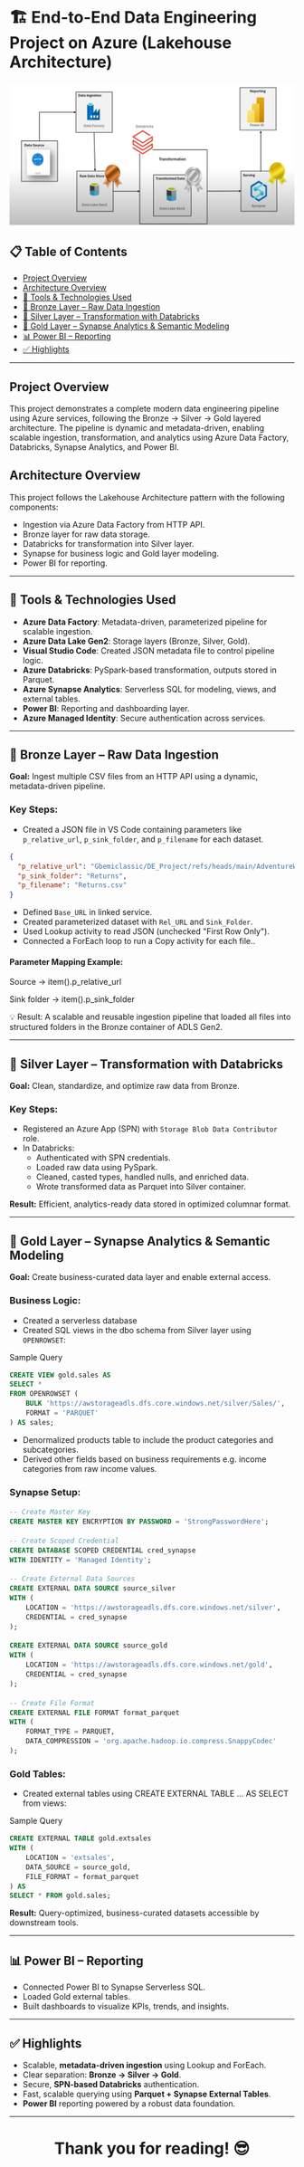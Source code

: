 # 🏗️ End-to-End Data Engineering Project on Azure (Lakehouse Architecture)
<p align="center" style="margin-bottom: 0px !important;">
<img src="https://github.com/Gbemiclassic/End-to-End-Data-Engineering-Project-on-Azure-Medallion-Architecture-/blob/main/Architecture.jpg" alt="Image">

## 📋 Table of Contents
- [Project Overview](#project-overview)
- [Architecture Overview](#architecture-overview)
- [🔧 Tools & Technologies Used](#-tools--technologies-used)
- [🔹 Bronze Layer – Raw Data Ingestion](#-bronze-layer--raw-data-ingestion)
- [🥂 Silver Layer – Transformation with Databricks](#-silver-layer--transformation-with-databricks)
- [🥇 Gold Layer – Synapse Analytics & Semantic Modeling](#-gold-layer--synapse-analytics--semantic-modeling)
- [📊 Power BI – Reporting](#-power-bi--reporting)
- [✅ Highlights](#-highlights)

***

## Project Overview
This project demonstrates a complete modern data engineering pipeline using Azure services, following the Bronze → Silver → Gold layered architecture. The pipeline is dynamic and metadata-driven, enabling scalable ingestion, transformation, and analytics using Azure Data Factory, Databricks, Synapse Analytics, and Power BI.

## Architecture Overview
This project follows the Lakehouse Architecture pattern with the following components:
- Ingestion via Azure Data Factory from HTTP API.
- Bronze layer for raw data storage.
- Databricks for transformation into Silver layer.
- Synapse for business logic and Gold layer modeling.
- Power BI for reporting.

***

## 🔧 Tools & Technologies Used
- **Azure Data Factory**: Metadata-driven, parameterized pipeline for scalable ingestion.
- **Azure Data Lake Gen2**: Storage layers (Bronze, Silver, Gold).
- **Visual Studio Code**: Created JSON metadata file to control pipeline logic.
- **Azure Databricks**: PySpark-based transformation, outputs stored in Parquet.
- **Azure Synapse Analytics**: Serverless SQL for modeling, views, and external tables.
- **Power BI**: Reporting and dashboarding layer.
- **Azure Managed Identity**: Secure authentication across services.

***

## 🥉 Bronze Layer – Raw Data Ingestion
**Goal:** Ingest multiple CSV files from an HTTP API using a dynamic, metadata-driven pipeline.

### Key Steps:
- Created a JSON file in VS Code containing parameters like `p_relative_url`, `p_sink_folder`, and `p_filename` for each dataset.
```json
{
  "p_relative_url": "Gbemiclassic/DE_Project/refs/heads/main/AdventureWorks_Returns.csv",
  "p_sink_folder": "Returns",
  "p_filename": "Returns.csv"
}
```
- Defined `Base_URL` in linked service.
- Created parameterized dataset with `Rel_URL` and `Sink_Folder`.
- Used Lookup activity to read JSON (unchecked "First Row Only").
- Connected a ForEach loop to run a Copy activity for each file..

#### Parameter Mapping Example:

Source → item().p_relative_url

Sink folder → item().p_sink_folder

💡 Result: A scalable and reusable ingestion pipeline that loaded all files into structured folders in the Bronze container of ADLS Gen2.

***

## 🥈 Silver Layer – Transformation with Databricks
**Goal:** Clean, standardize, and optimize raw data from Bronze.

### Key Steps:
- Registered an Azure App (SPN) with `Storage Blob Data Contributor` role.
- In Databricks:
  - Authenticated with SPN credentials.
  - Loaded raw data using PySpark.
  - Cleaned, casted types, handled nulls, and enriched data.
  - Wrote transformed data as Parquet into Silver container.

**Result:** Efficient, analytics-ready data stored in optimized columnar format.

***

## 🥇 Gold Layer – Synapse Analytics & Semantic Modeling
**Goal:** Create business-curated data layer and enable external access.

### Business Logic:
- Created a serverless database
- Created SQL views in the dbo schema from Silver layer using `OPENROWSET`:

Sample Query
```sql
CREATE VIEW gold.sales AS
SELECT *
FROM OPENROWSET (
    BULK 'https://awstorageadls.dfs.core.windows.net/silver/Sales/',
    FORMAT = 'PARQUET'
) AS sales;
```
- Denormalized products table to include the product categories and subcategories.
- Derived other fields based on business requirements e.g. income categories from raw income values.

### Synapse Setup:
```sql
-- Create Master Key
CREATE MASTER KEY ENCRYPTION BY PASSWORD = 'StrongPasswordHere';

-- Create Scoped Credential
CREATE DATABASE SCOPED CREDENTIAL cred_synapse
WITH IDENTITY = 'Managed Identity';

-- Create External Data Sources
CREATE EXTERNAL DATA SOURCE source_silver
WITH (
    LOCATION = 'https://awstorageadls.dfs.core.windows.net/silver',
    CREDENTIAL = cred_synapse
);

CREATE EXTERNAL DATA SOURCE source_gold
WITH (
    LOCATION = 'https://awstorageadls.dfs.core.windows.net/gold',
    CREDENTIAL = cred_synapse
);

-- Create File Format
CREATE EXTERNAL FILE FORMAT format_parquet
WITH (
    FORMAT_TYPE = PARQUET,
    DATA_COMPRESSION = 'org.apache.hadoop.io.compress.SnappyCodec'
);
```


### Gold Tables:
- Created external tables using CREATE EXTERNAL TABLE ... AS SELECT from views:

Sample Query
```sql
CREATE EXTERNAL TABLE gold.extsales
WITH (
    LOCATION = 'extsales',
    DATA_SOURCE = source_gold,
    FILE_FORMAT = format_parquet
) AS
SELECT * FROM gold.sales;
```

**Result:** Query-optimized, business-curated datasets accessible by downstream tools.

***

## 📊 Power BI – Reporting
- Connected Power BI to Synapse Serverless SQL.
- Loaded Gold external tables.
- Built dashboards to visualize KPIs, trends, and insights.

***

## ✅ Highlights
- Scalable, **metadata-driven ingestion** using Lookup and ForEach.
- Clear separation: **Bronze → Silver → Gold**.
- Secure, **SPN-based Databricks** authentication.
- Fast, scalable querying using **Parquet + Synapse External Tables**.
- **Power BI** reporting powered by a robust data foundation.

---

# <p align="center">Thank you for reading! 😎</p>

